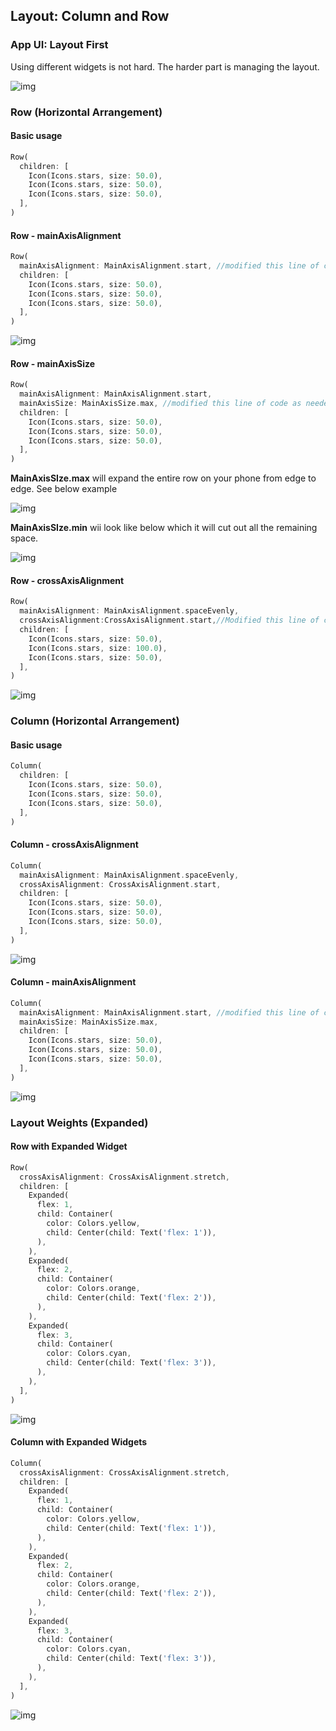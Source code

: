 ## Layout: Column and Row



### **App UI: Layout First**

Using different widgets is not hard. The harder part is managing the layout.

![img](https://lh3.googleusercontent.com/92y7xitlVKDyDOQV8akN3FytbfzOBaXrmQ0xsGKBQUc90vl_fUYw0jZmr5N-NpczmhtyjIByA-nbz8X8s1ftVyQGLOkpDoOEUt7RhUIKsO0KF54JQK9TrmAhsDtBxn1iov4N2ixG)



### Row (Horizontal Arrangement)

#### Basic usage

```dart
Row(
  children: [
    Icon(Icons.stars, size: 50.0),
    Icon(Icons.stars, size: 50.0),
    Icon(Icons.stars, size: 50.0),
  ],
)
```

#### Row - mainAxisAlignment

```` dart
Row(
  mainAxisAlignment: MainAxisAlignment.start, //modified this line of code as needed
  children: [
    Icon(Icons.stars, size: 50.0),
    Icon(Icons.stars, size: 50.0),
    Icon(Icons.stars, size: 50.0),
  ],
)
````



![img](https://lh3.googleusercontent.com/a7IFgkp-OMNcx7rdiEjbyhNfAibItOcrj7H3bE9gkaDpWfSodWUjjZVPM3QQPzFE7KWiusCFpVc-oci3tu03AaMOetdSPE21WVT3Gzwbxlq1BEo_3Kcw7XBzIf3L66IrJdrcxqAa)

#### Row - mainAxisSize

```dart
Row(
  mainAxisAlignment: MainAxisAlignment.start, 
  mainAxisSize: MainAxisSize.max, //modified this line of code as needed
  children: [
    Icon(Icons.stars, size: 50.0),
    Icon(Icons.stars, size: 50.0),
    Icon(Icons.stars, size: 50.0),
  ],
)
```



**MainAxisSIze.max** will expand the entire row on your phone from edge to edge. See below example

![img](https://lh4.googleusercontent.com/Zk-j7LrauAHLQMuG84ESrSPE2beIyevI5VFWAckouB1dGVUSZO2JxIVG4qkGCJfhfOmdiJBcNsQiY6BcG1zcWEEVK6OHDzUTseZd7dV1EOmigG_BehoJlBQXrP162rF5ugHGzNuO)

**MainAxisSIze.min** wii look like below which it will cut out all the remaining space.

![img](https://lh6.googleusercontent.com/gEgCmgL5hzOvncyE_PLiHrWir_TFDnwIoGBNOuLZBhZqXg9B6PwX1VQVK4RjapWxmcikqIxCfwC__k_I-ggOKVeeM_UNt8jETuoPtdFvtfWiol4bdN5slS8S29vjbOYfuHxwQnQE)

#### Row - crossAxisAlignment

```` dart
Row(
  mainAxisAlignment: MainAxisAlignment.spaceEvenly,
  crossAxisAlignment:CrossAxisAlignment.start,//Modified this line of code as needed
  children: [
    Icon(Icons.stars, size: 50.0),
    Icon(Icons.stars, size: 100.0),
    Icon(Icons.stars, size: 50.0),
  ],
)
````

![img](https://lh4.googleusercontent.com/Pp63hCM4r2e3INcDZx4MsBx29uzTnV9SpHLrf_Ce0xyUWiiMigqkGujMToKgDrOTBt1j0vnJLugaXo5W4EgFgY6SEVY4Qam_5m8xmjWzPNO94Q1m0aRj_8qsHA8_Navbilkk8pmt)



### Column (Horizontal Arrangement)

#### Basic usage

```dart
Column(
  children: [
    Icon(Icons.stars, size: 50.0),
    Icon(Icons.stars, size: 50.0),
    Icon(Icons.stars, size: 50.0),
  ],
)
```

#### Column - crossAxisAlignment

``` dart
Column(
  mainAxisAlignment: MainAxisAlignment.spaceEvenly,
  crossAxisAlignment: CrossAxisAlignment.start,
  children: [
    Icon(Icons.stars, size: 50.0),
    Icon(Icons.stars, size: 50.0),
    Icon(Icons.stars, size: 50.0),
  ],
)
```

![img](https://lh4.googleusercontent.com/cDxYV4XQBbo-HVpkLkgO40bq634VrbCE3rGfuHPq1DgIe8IV-mA-QSkCaWxA15wK11Tsz8wi6Ms1QqmwnELC8-ji9Hu1rdG_eHHgk0H68SgWOQt60YuQJs6UwyTJ6xHQMpdrQnv8)

#### Column - mainAxisAlignment

``` dart
Column(
  mainAxisAlignment: MainAxisAlignment.start, //modified this line of code as needed
  mainAxisSize: MainAxisSize.max,
  children: [
    Icon(Icons.stars, size: 50.0),
    Icon(Icons.stars, size: 50.0),
    Icon(Icons.stars, size: 50.0),
  ],
)
```

![img](https://lh6.googleusercontent.com/LMwP1rcxk3zYQcm6-0P7nMxcxjw0X5F_3tmO9NrnRTwpY7iNq8WeogrvVPzSlaqbtbbh94COYbN2w1LbHmgR_D6xnIfdyEVoDDIvKmKwQB5IDAJJLFpIIkIM_yfkAZFdzqqsxHxY)



### Layout Weights (Expanded)

#### Row with Expanded Widget

```` dart
Row(
  crossAxisAlignment: CrossAxisAlignment.stretch,
  children: [
    Expanded(
      flex: 1,
      child: Container(
        color: Colors.yellow,
        child: Center(child: Text('flex: 1')),
      ),
    ),
    Expanded(
      flex: 2,
      child: Container(
        color: Colors.orange,
        child: Center(child: Text('flex: 2')),
      ),
    ),
    Expanded(
      flex: 3,
      child: Container(
        color: Colors.cyan,
        child: Center(child: Text('flex: 3')),
      ),
    ),
  ],
)
````

![img](https://lh6.googleusercontent.com/8ZHTlp9OPyQ89b1-8nKmdMIHgxHyoSdrfdJ0G3aPVvT9KGk0eC4lSRHAOP6HP-5XEZ8jzIAObeW4LYaH0XRU9ZVlb4toGf63Rv4ACuNKUxDe1xwqfj44Gtr2OrntpODfC_rru0o7)



#### Column with Expanded Widgets

```` dart
Column(
  crossAxisAlignment: CrossAxisAlignment.stretch,
  children: [
    Expanded(
      flex: 1,
      child: Container(
        color: Colors.yellow,
        child: Center(child: Text('flex: 1')),
      ),
    ),
    Expanded(
      flex: 2,
      child: Container(
        color: Colors.orange,
        child: Center(child: Text('flex: 2')),
      ),
    ),
    Expanded(
      flex: 3,
      child: Container(
        color: Colors.cyan,
        child: Center(child: Text('flex: 3')),
      ),
    ),
  ],
)
````

![img](https://lh5.googleusercontent.com/jLuNlfhEGIjQFrb_f_69YxLebClmsXFAoXZIUCZZJMEnhkDyrqeHQZIya8Yc9rJnl8moFIUOMUrdE7B5mSm3XB_BYhqyIgvLLzYseo5I7bcbG1kRlCURagzoq3BDc2vTegbwLxol)
